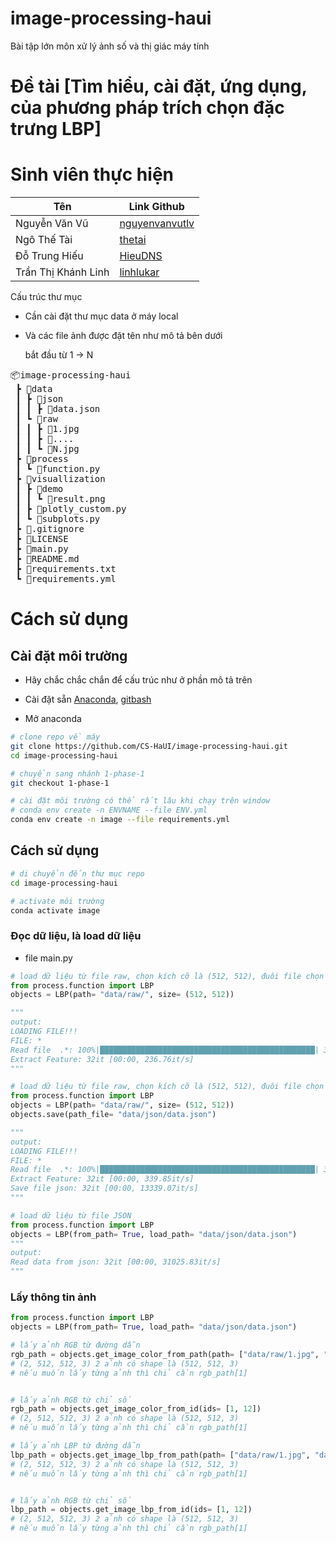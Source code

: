 # image-processing-haui
Bài tập lớn môn xử lý ảnh số và thị giác máy tính


# Đề tài [Tìm hiểu, cài đặt, ứng dụng, của phương pháp trích chọn đặc trưng LBP]

# Sinh viên thực hiện

| Tên                   | Link Github                                        |
| -----------           | -----------                                        |
| Nguyễn Văn Vũ         | [nguyenvanvutlv](https://github.com/nguyenvanvutlv)|
| Ngô Thế Tài           | [thetai](https://github.com/ngothetai)             |
| Đỗ Trung Hiếu         | [HieuDNS](https://github.com/HieuDNS)        |
| Trần Thị Khánh Linh   | [linhlukar](https://github.com/linhlukar)          |

Cấu trúc thư mục

- Cần cài đặt thư mục data ở máy local

- Và các file ảnh được đặt tên như mô tả bên dưới
    
    bắt đầu từ 1 -> N

<pre>
📦image-processing-haui
 ┣ 📂data
 ┃ ┣ 📂json
 ┃ ┃ ┣ 📜data.json
 ┃ ┗ 📂raw
 ┃ ┃ ┣ 📜1.jpg
 ┃ ┃ ┣ 📜....
 ┃ ┃ ┗ 📜N.jpg
 ┣ 📂process
 ┃ ┗ 📜function.py
 ┣ 📂visuallization
 ┃ ┣ 📂demo
 ┃ ┃ ┗ 📜result.png
 ┃ ┣ 📜plotly_custom.py
 ┃ ┗ 📜subplots.py
 ┣ 📜.gitignore
 ┣ 📜LICENSE
 ┣ 📜main.py
 ┣ 📜README.md
 ┣ 📜requirements.txt
 ┗ 📜requirements.yml
</pre>

# Cách sử dụng

## Cài đặt môi trường

- Hãy chắc chắc chắn để cấu trúc như ở phần mô tả trên

- Cài đặt sẵn [Anaconda](https://www.anaconda.com/download), [gitbash](https://git-scm.com/downloads)

- Mở anaconda

``` bash
# clone repo về máy
git clone https://github.com/CS-HaUI/image-processing-haui.git
cd image-processing-haui

# chuyển sang nhánh 1-phase-1
git checkout 1-phase-1

# cài đặt môi trường có thể rất lâu khi chạy trên window
# conda env create -n ENVNAME --file ENV.yml
conda env create -n image --file requirements.yml
```

## Cách sử dụng 


``` bash
# di chuyển đến thư mục repo
cd image-processing-haui

# activate môi trường
conda activate image
```

### Đọc dữ liệu, là load dữ liệu

- file main.py

```python
# load dữ liệu từ file raw, chọn kích cỡ là (512, 512), đuôi file chọn tất cả "*"
from process.function import LBP
objects = LBP(path= "data/raw/", size= (512, 512))

"""
output:
LOADING FILE!!!
FILE: *
Read file  .*: 100%|████████████████████████████████████████████████| 32/32 [00:00<00:00, 42.14it/s]
Extract Feature: 32it [00:00, 236.76it/s]
"""
```

```python
# load dữ liệu từ file raw, chọn kích cỡ là (512, 512), đuôi file chọn tất cả "*", là lưu lại file json
from process.function import LBP
objects = LBP(path= "data/raw/", size= (512, 512))
objects.save(path_file= "data/json/data.json")

"""
output:
LOADING FILE!!!
FILE: *
Read file  .*: 100%|████████████████████████████████████████████████| 32/32 [00:00<00:00, 42.46it/s]
Extract Feature: 32it [00:00, 339.85it/s]
Save file json: 32it [00:00, 13339.07it/s]
"""
```


```python
# load dữ liệu từ file JSON
from process.function import LBP
objects = LBP(from_path= True, load_path= "data/json/data.json")
"""
output:
Read data from json: 32it [00:00, 31025.83it/s]
"""
```

### Lấy thông tin ảnh
```python
from process.function import LBP
objects = LBP(from_path= True, load_path= "data/json/data.json")

# lấy ảnh RGB từ đường dẫn
rgb_path = objects.get_image_color_from_path(path= ["data/raw/1.jpg", "data/raw/10.jpg"])
# (2, 512, 512, 3) 2 ảnh có shape là (512, 512, 3)
# nếu muốn lấy từng ảnh thì chỉ cần rgb_path[1]


# lấy ảnh RGB từ chỉ số
rgb_path = objects.get_image_color_from_id(ids= [1, 12])
# (2, 512, 512, 3) 2 ảnh có shape là (512, 512, 3)
# nếu muốn lấy từng ảnh thì chỉ cần rgb_path[1]

# lấy ảnh LBP từ đường dẫn
lbp_path = objects.get_image_lbp_from_path(path= ["data/raw/1.jpg", "data/raw/10.jpg"])
# (2, 512, 512, 3) 2 ảnh có shape là (512, 512, 3)
# nếu muốn lấy từng ảnh thì chỉ cần rgb_path[1]


# lấy ảnh RGB từ chỉ số
lbp_path = objects.get_image_lbp_from_id(ids= [1, 12])
# (2, 512, 512, 3) 2 ảnh có shape là (512, 512, 3)
# nếu muốn lấy từng ảnh thì chỉ cần rgb_path[1]
```